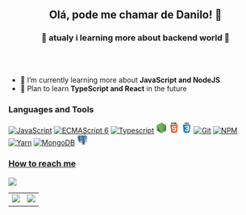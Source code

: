 <h2 align="center">Olá, pode me chamar de Danilo! 👋</h2>
<h3 align="center">💫 atualy i learning more about <b>backend</b> world 💫</h3>
<br></br>

- 📕 I’m currently learning more about <b>JavaScript and NodeJS</b>
- 📘 Plan to learn <b>TypeScript and React</b> in the future


<h3 align="left"><b>Languages and Tools</b></h3>


<a href="https://developer.mozilla.org/en-US/docs/Web/JavaScript" title="JavaScript"><img src="https://github.com/tomchen/stack-icons/blob/master/logos/javascript.svg" alt="JavaScript" width="21px" height="21px"></a>
<a href="https://tc39.es/ecma262/" title="ECMAScript 6"><img src="https://github.com/tomchen/stack-icons/blob/master/logos/es6.svg" alt="ECMAScript 6" width="21px" height="21px"></a>
<a href="https://www.typescriptlang.org/" title="Typescript"><img src="https://github.com/tomchen/stack-icons/blob/master/logos/typescript-icon.svg" alt="Typescript" width="21px" height="21px"></a>
<a href="https://nodejs.org" title="NodeJS"><img src="https://raw.githubusercontent.com/github/explore/80688e429a7d4ef2fca1e82350fe8e3517d3494d/topics/nodejs/nodejs.png" alt="NodeJS" width="21px" height="21px"></a>
<a href="https://www.w3.org/html/" title="HTML5"><img src="https://raw.githubusercontent.com/devicons/devicon/master/icons/html5/html5-original-wordmark.svg" alt="HTML5" width="21px" height="21px"/></a>
<a href="https://www.w3schools.com/css/" title="CSS3"><img src="https://raw.githubusercontent.com/devicons/devicon/master/icons/css3/css3-original-wordmark.svg" alt="CSS3" width="21px" height="21px"/></a>
<a href="https://git-scm.com/" title="Git"><img src="https://github.com/tomchen/stack-icons/blob/master/logos/git-icon.svg" alt="Git" width="21px" height="21px"></a>
<a href="https://www.npmjs.com/" title="NPM"><img src="https://github.com/tomchen/stack-icons/blob/master/logos/npm.svg" alt="NPM" width="21px" height="21px"></a>
<a href="https://yarnpkg.com/" title="Yarn"><img src="https://github.com/tomchen/stack-icons/blob/master/logos/yarn.svg" alt="Yarn" width="21px" height="21px"></a>
<a href="https://www.mongodb.com/" title="MongoDB"><img src="https://github.com/mongodb-js/leaf/blob/master/dist/mongodb-leaf_16x16.png" alt="MongoDB" width="21px" height="21px"></a>
<a href="https://www.postgresql.org/" title="PostgresSQL"><img src="https://raw.githubusercontent.com/devicons/devicon/master/icons/postgresql/postgresql-plain.svg" alt="PostgreSQL" width="21px" height="21px">
  
<h3 align="left"><b>How to reach me</b></h3>

<a href = "mailto:dnlysid@gmail.com"><img align="center" src="https://img.shields.io/badge/-Gmail-%23333?style=for-the-badge&logo=gmail&logoColor=white" target="_blank"></a>


<table align="center">
  <row>
    <td>
      <img height="180em" src="https://github-readme-stats.vercel.app/api/top-langs/?username=devnilo&layout=compact&langs_count=7&theme=radical"/>
    </td>
    <td>
      <img height="180em" src="https://github-readme-stats.vercel.app/api?username=devnilo&show_icons=true&theme=radical&include_all_commits=true&count_private=true"/>
    </td>
  </row>
</table>
